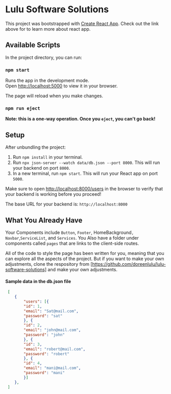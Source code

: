 # Lulu Software Solutions

This project was bootstrapped with [Create React App](https://github.com/facebook/create-react-app).
Check out the link above for to learn more about react app.

## Available Scripts

In the project directory, you can run:

### `npm start`

Runs the app in the development mode.\
Open [http://localhost:5000](http://localhost:5000) to view it in your browser.

The page will reload when you make changes.

### `npm run eject`

**Note: this is a one-way operation. Once you `eject`, you can't go back!**

## Setup

After unbundling the project:

1. Run `npm install` in your terminal.
2. Run `npx json-server --watch data/db.json --port 8000`. This will run your backend on port `8000`.
3. In a new terminal, run `npm start`. This will run your React app on port `5000`.

Make sure to open [http://localhost:8000/users](http://localhost:8000/users) in
the browser to verify that your backend is working before you proceed!

The base URL for your backend is: `http://localhost:8000`

## What You Already Have
Your Components include `Button`, `Footer`, HomeBackground`, Navbar`,`ServiceList`, and `Services`.
You Also have a folder under components called `pages` that are links to the client-side routes.

All of the code to style the page has been written for you, meaning that you can explore all the
aspects of the project. But if you want to make your own adjustments, clone the respository from
[https://github.com/doreenlulu/lulu-software-solutions] and make your own adjustments.

#### Sample data in the db.json file

```json
 [
	{
	    "users": [{
		"id": 1,
		"email": "Sat@mail.com",
		"password": "sat"
	    }, {
		"id": 2,
		"email": "john@mail.com",
		"password": "john"
	    }, {
		"id": 3,
		"email": "robert@mail.com",
		"password": "robert"
	    }, {
		"id": 4,
		"email": "mani@mail.com",
		"password": "mani"
	    }]
	},
 ]
